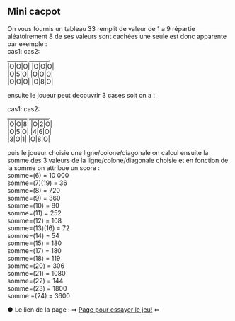 ## Mini cacpot

On vous fournis un tableau 33 remplit de valeur de 1 a 9 répartie aléatoirement 
8 de ses valeurs sont cachées une seule est donc apparente 
par exemple :<br>
cas1:       cas2:<br>
_______     _______.<br>
|O|O|O|     |O|O|O|<br>
|O|5|O|     |O|O|O|<br>
|O|O|O|     |O|8|O|<br>



ensuite le joueur peut decouvrir 3 cases soit on a :

cas1:       cas2:<br>
_______     _______.<br>
|O|O|8|     |O|2|O|<br>
|O|5|O|     |4|6|O|<br>
|3|O|1|     |O|8|O|<br>

puis le joueur choisie une ligne/colone/diagonale on calcul ensuite la somme des 3 valeurs de la ligne/colone/diagonale choisie et en fonction de la somme on attribue un score :<br>
somme=(6) = 10 000 <br>
somme=(7)(19) = 36 <br>
somme=(8) = 720 <br>
somme=(9) = 360 <br>
somme=(10) = 80 <br>
somme=(11) = 252 <br>
somme=(12) = 108<br>
somme=(13)(16) = 72<br>
somme=(14) = 54<br>
somme=(15) = 180<br>
somme=(17) = 180<br>
somme=(18) = 119<br>
somme=(20) = 306<br>
somme=(21) = 1080<br>
somme=(22) = 144<br>
somme=(23) = 1800<br>
somme =(24) = 3600<br>


● Le lien de la page : ➡ [Page pour essayer le jeu!](https://nofinu.github.io/MiniCacpot_js/) ⬅